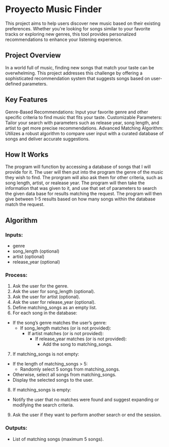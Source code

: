 # Proyecto Music Finder
This project aims to help users discover new music based on their existing preferences. Whether you're looking for songs similar to your favorite tracks or exploring new genres, this tool provides personalized recommendations to enhance your listening experience.

## Project Overview
In a world full of music, finding new songs that match your taste can be overwhelming. This project addresses this challenge by offering a sophisticated recommendation system that suggests songs based on user-defined parameters.

## Key Features
Genre-Based Recommendations: Input your favorite genre and other specific criteria to find music that fits your taste.
Customizable Parameters: Tailor your search with parameters such as release year, song length, and artist to get more precise recommendations.
Advanced Matching Algorithm: Utilizes a robust algorithm to compare user input with a curated database of songs and deliver accurate suggestions.

## How It Works
The program will function by accessing a database of songs that I will provide for it. The user will then put into the program the genre of the music they wish to find. The prorgram will also ask them for other criteria, such as song length, artist, or realease year. The program will then take the information that was given to it, and use that set of parameters to search the given data base for results matching the request. The program will then give between 1-5 results based on how many songs within the database match the request.

## Algorithm
### Inputs:
- genre 
- song_length (optional)
- artist (optional)
- release_year (optional)
### Process:
1. Ask the user for the genre.
2. Ask the user for song_length (optional).
3. Ask the user for artist (optional).
4. Ask the user for release_year (optional).
5. Define matching_songs as an empty list.
6. For each song in the database:
- If the song’s genre matches the user’s genre:
  - If song_length matches (or is not provided):
    - If artist matches (or is not provided):
      - If release_year matches (or is not provided):
        - Add the song to matching_songs.
7. If matching_songs is not empty:
- If the length of matching_songs > 5:
  - Randomly select 5 songs from matching_songs.
- Otherwise, select all songs from matching_songs.
- Display the selected songs to the user.
8. If matching_songs is empty:
- Notify the user that no matches were found and suggest expanding or modifying the search criteria.
9. Ask the user if they want to perform another search or end the session.
### Outputs:
- List of matching songs (maximum 5 songs).
